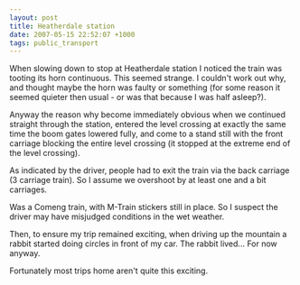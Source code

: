 ```yaml
---
layout: post
title: Heatherdale station
date: 2007-05-15 22:52:07 +1000
tags: public_transport
---
```


When slowing down to stop at Heatherdale station I noticed the train was tooting its horn continuous. This seemed strange. I couldn't work out why, and thought maybe the horn was faulty or something (for some reason it seemed quieter then usual - or was that because I was half asleep?).

Anyway the reason why become immediately obvious when we continued straight through the station, entered the level crossing at exactly the same time the boom gates lowered fully, and come to a stand still with the front carriage blocking the entire level crossing (it stopped at the extreme end of the level crossing).

As indicated by the driver, people had to exit the train via the back carriage (3 carriage train). So I assume we overshoot by at least one and a bit carriages.

Was a Comeng train, with M-Train stickers still in place. So I suspect the driver may have misjudged conditions in the wet weather.

Then, to ensure my trip remained exciting, when driving up the mountain a rabbit started doing circles in front of my car. The rabbit lived... For now anyway.

Fortunately most trips home aren't quite this exciting.
